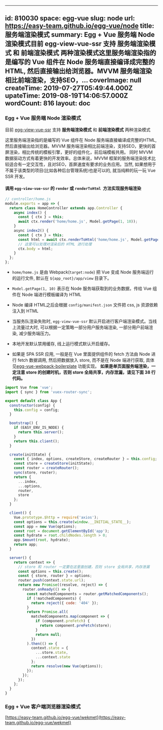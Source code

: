
---
id: 810030
space: egg-vue
slug: node
url: https://easy-team.github.io/egg-vue/node
title: 服务端渲染模式
summary: Egg + Vue 服务端 Node 渲染模式目前 egg-view-vue-ssr 支持 服务端渲染模式 和 前端渲染模式 两种渲染模式这里服务端渲染指的是编写的 Vue 组件在 Node 服务端直接编译成完整的HTML, 然后直接输出给浏览器。MVVM 服务端渲染相比前端渲染，支持SEO，...
coverImage: null
createTime: 2019-07-27T05:49:44.000Z 
upateTime: 2019-08-19T14:06:57.000Z
wordCount: 816
layout: doc
---

### Egg + Vue 服务端 Node 渲染模式

目前 [egg-view-vue-ssr](https://github.com/easy-team/egg-view-vue-ssr) 支持 **服务端渲染模式** 和 **前端渲染模式** 两种渲染模式

这里服务端渲染指的是编写的 Vue 组件在 Node 服务端直接编译成完整的HTML, 然后直接输出给浏览器。MVVM 服务端渲染相比前端渲染，支持SEO，更快的首屏渲染，相比传统的模板引擎，更好的组件化，前后端模板共用。 同时 MVVM 数据驱动方式有着更快的开发效率。总体来说，MVVM 框架的服务端渲染技术比较适合有一定交互性，且对SEO，首屏速度有要求的业务应用。当然, 如果想用于不属于该类型的项目(比如各种后台管理系统)也是可以的, 就当纯粹的玩一玩 Vue SSR 开发。


#### 调用 `egg-view-vue-ssr` 的 `render` 或 `renderToHtml`  方法实现服务端渲染

```javascript
// controller/home.js
module.exports = app => {
  return class HomeController extends app.Controller {
    async index() {
      const { ctx } = this;
      await ctx.render('home/home.js', Model.getPage(1, 10));
    }
    async index2() {
      const { ctx } = this;
      const html = await ctx.renderToHtml('home/home.js', Model.getPage(1, 10));
      // 这里可以处理对渲染后的 HTML 进行处理
      ctx.body = html;
    }
  };
};
```


- `home/home.js` 是由 Webpack(`target:node`) 把 Vue 变成 Node 服务端运行的运行文件, 默认在 `${app_root}/app/view` 目录下。

- `Model.getPage(1, 10)` 表示在 Node 服务端获取到的业务数据，传给 Vue 组件在 Node 端进行模板编译为 HTML

- Node 编译 HTML之后会根据 `config/manifest.json` 文件把 css, js 资源依赖注入到 HTML

- 当服务队渲染失败时, `egg-view-vue-ssr` 默认开启进行客户端渲染模式。当线上流量过大时, 可以根据一定策略一部分用户服务端渲染, 一部分用户前端渲染, 减少服务端压力。

- 本地开发默认禁用缓存, 线上运行模式默认开启缓存。

- 如果是 SPA SSR 应用, 一般是在 Vue 里面提供组件的 fetch 方法由 Node 进行 fetch 数据调用, 然后把数据放入 store, 而不是在 Node 端进行获取, 具体见[egg-vue-webpack-boilerplate](https://github.com/easy-team/egg-vue-webpack-boilerplate/blob/master/app/web/page/app/app.js) 功能实现。 **如果是单页面服务端渲染，一定注意 store 的创建时机，否则 store 全局共享，内存泄漏，请见下面 38 行代码。**


```javascript
import Vue from 'vue';
import { sync } from 'vuex-router-sync';

export default class App {
  constructor(config) {
    this.config = config;
  }

  bootstrap() {
    if (EASY_ENV_IS_NODE) {
      return this.server();
    }
    return this.client();
  }

  create(initState) {
    const { index, options, createStore, createRouter } = this.config;
    const store = createStore(initState);
    const router = createRouter();
    sync(store, router);
    return {
      ...index,
      ...options,
      router,
      store
    };
  }

  client() {
    Vue.prototype.$http = require('axios');
    const options = this.create(window.__INITIAL_STATE__);
    const app = new Vue(options);
    const root = document.getElementById('app');
    const hydrate = root.childNodes.length > 0;
    app.$mount(root, hydrate);
    return app;
  }

  server() {
    return context => {
      // store 和 router 一定要在这里面创建，否则 store 全局共享，内存泄漏
      const options = this.create();
      const { store, router } = options;
      router.push(context.state.url);
      return new Promise((resolve, reject) => {
        router.onReady(() => {
          const matchedComponents = router.getMatchedComponents();
          if (!matchedComponents) {
            return reject({ code: '404' });
          }
          return Promise.all(
            matchedComponents.map(component => {
              if (component.preFetch) {
                return component.preFetch(store);
              }
              return null;
            })
          ).then(() => {
            context.state = {
              ...store.state,
              ...context.state
            };
            return resolve(new Vue(options));
          });
        });
      });
    };
  }
}
```


### Egg + Vue 客户端浏览器渲染模式

[https://easy-team.github.io/egg-vue/wekmet](https://easy-team.github.io/egg-vue/wekmet)

  